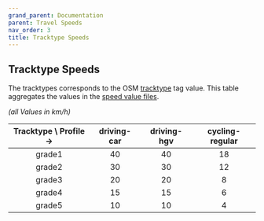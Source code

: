 ```yaml
---
grand_parent: Documentation
parent: Travel Speeds
nav_order: 3
title: Tracktype Speeds
---
```


## Tracktype Speeds
The tracktypes corresponds to the OSM [tracktype](https://wiki.openstreetmap.org/wiki/Key:tracktype) tag value.
This table aggregates the values in the [speed value files][svf].

_(all Values in km/h)_

  | Tracktype \ Profile -> | driving-car | driving-hgv | cycling-regular|
  |:----------------------:|:-----------:|:-----------:|:--------------:|
  |         grade1         |      40     |      40     |       18       |
  |         grade2         |      30     |      30     |       12       |
  |         grade3         |      20     |      20     |        8       |
  |         grade4         |      15     |      15     |        6       |
  |         grade5         |      10     |      10     |        4       |

[svf]: https://github.com/GIScience/openrouteservice/tree/master/openrouteservice/src/main/resources/resources/services/routing/speed_limits

